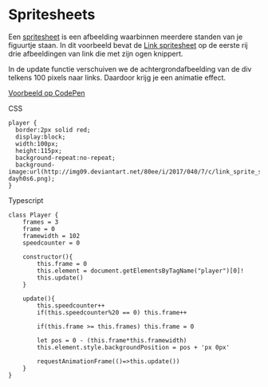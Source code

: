 # Spritesheets

Een [spritesheet](https://goo.gl/images/DAGCxu) is een afbeelding waarbinnen meerdere standen van je figuurtje staan.
In dit voorbeeld bevat de [Link spritesheet](http://img09.deviantart.net/80ee/i/2017/040/7/c/link_sprite_sheet_by_tiozacdasgalaxias-dayh0s6.png) op de eerste rij drie afbeeldingen van link die met zijn ogen knippert.

In de update functie verschuiven we de achtergrondafbeelding van de div telkens 100 pixels naar links. Daardoor krijg je een animatie effect.

[Voorbeeld op CodePen](https://codepen.io/eerk/pen/ERYoZp?editors=0111)

CSS

```
player {
  border:2px solid red;
  display:block;
  width:100px;
  height:115px;
  background-repeat:no-repeat;
  background-image:url(http://img09.deviantart.net/80ee/i/2017/040/7/c/link_sprite_sheet_by_tiozacdasgalaxias-dayh0s6.png);
}
```

Typescript

```
class Player {
    frames = 3
    frame = 0
    framewidth = 102
    speedcounter = 0
    
    constructor(){
        this.frame = 0
        this.element = document.getElementsByTagName("player")[0]!
        this.update()
    }
    
    update(){
        this.speedcounter++
        if(this.speedcounter%20 == 0) this.frame++

        if(this.frame >= this.frames) this.frame = 0

        let pos = 0 - (this.frame*this.framewidth)
        this.element.style.backgroundPosition = pos + 'px 0px'

        requestAnimationFrame(()=>this.update())
    }
}
```
